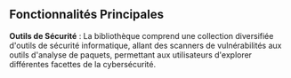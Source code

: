 ## Fonctionnalités Principales

**Outils de Sécurité** : La bibliothèque comprend une collection diversifiée d'outils de sécurité informatique, allant des scanners de vulnérabilités aux outils d'analyse de paquets, permettant aux utilisateurs d'explorer différentes facettes de la cybersécurité.